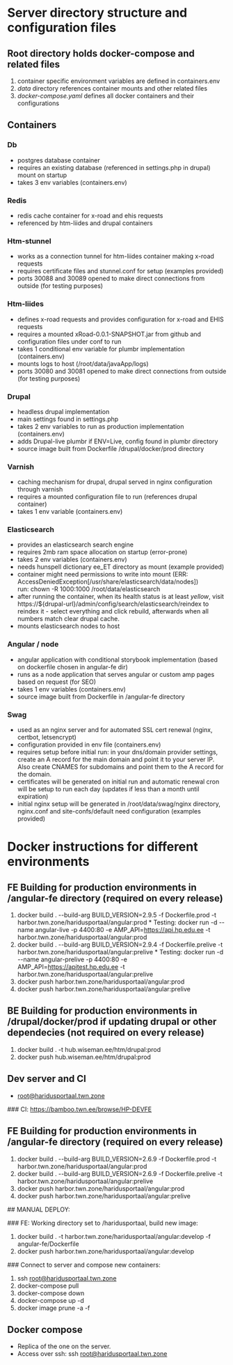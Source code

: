 # Server directory structure and configuration files

## Root directory holds docker-compose and related files
  1. container specific environment variables are defined in containers.env
  2. *data* directory references container mounts and other related files
  3. *docker-compose.yaml* defines all docker containers and their configurations

## Containers

### Db
  * postgres database container
  * requires an existing database (referenced in settings.php in drupal) mount on startup
  * takes 3 env variables (containers.env)

### Redis
  * redis cache container for x-road and ehis requests
  * referenced by htm-liides and drupal containers

### Htm-stunnel
  * works as a connection tunnel for htm-liides container making x-road requests
  * requires certificate files and stunnel.conf for setup (examples provided)
  * ports 30088 and 30089 opened to make direct connections from outside (for testing purposes)

### Htm-liides
  * defines x-road requests and provides configuration for x-road and EHIS requests
  * requires a mounted xRoad-0.0.1-SNAPSHOT.jar from github and configuration files under conf to run
  * takes 1 conditional env variable for plumbr implementation (containers.env)
  * mounts logs to host (/root/data/javaApp/logs)
  * ports 30080 and 30081 opened to make direct connections from outside (for testing purposes)

### Drupal
  * headless drupal implementation
  * main settings found in settings.php
  * takes 2 env variables to run as production implementation (containers.env)
  * adds Drupal-live plumbr if ENV=Live, config found in plumbr directory
  * source image built from Dockerfile /drupal/docker/prod directory

### Varnish
  * caching mechanism for drupal, drupal served in nginx configuration through varnish
  * requires a mounted configuration file to run (references drupal container)
  * takes 1 env variable (containers.env)

### Elasticsearch
  * provides an elasticsearch search engine
  * requires 2mb ram space allocation on startup (error-prone)
  * takes 2 env variables (containers.env)
  * needs hunspell dictionary ee_ET directory as mount (example provided)
  * container might need permissions to write into mount (ERR: AccessDeniedException[/usr/share/elasticsearch/data/nodes])
    run: chown -R 1000:1000 /root/data/elasticsearch
  * after running the container, when its health status is at least *yellow*, visit https://${drupal-url}/admin/config/search/elasticsearch/reindex to reindex it - select everything and click rebuild, afterwards when all numbers match clear drupal cache.
  * mounts elasticsearch nodes to host

### Angular / node
  * angular application with conditional storybook implementation (based on dockerfile chosen in angular-fe dir)
  * runs as a node application that serves angular or custom amp pages based on request (for SEO)
  * takes 1 env variables (containers.env)
  * source image built from Dockerfile in /angular-fe directory

### Swag
  * used as an nginx server and for automated SSL cert renewal (nginx, certbot, letsencrypt)
  * configuration provided in env file (containers.env)
  * requires setup before initial run: in your dns/domain provider settings, create an A record for the main domain and point it to your server IP. Also create CNAMES for subdomains and point them to the A record for the domain.
  * certificates will be generated on initial run and automatic renewal cron will be setup to run each day (updates if less than a month until expiration)
  * initial nginx setup will be generated in /root/data/swag/nginx directory, nginx.conf and site-confs/default need configuration (examples provided)

# Docker instructions for different environments

## FE Building for production environments in /angular-fe directory (required on every release)
  1. docker build . --build-arg BUILD_VERSION=2.9.5 -f Dockerfile.prod -t harbor.twn.zone/haridusportaal/angular:prod
    * Testing: docker run -d --name angular-live -p 4400:80 -e AMP_API=https://api.hp.edu.ee -t harbor.twn.zone/haridusportaal/angular:prod
  2. docker build . --build-arg BUILD_VERSION=2.9.4 -f Dockerfile.prelive -t harbor.twn.zone/haridusportaal/angular:prelive
    * Testing: docker run -d --name angular-prelive -p 4400:80 -e AMP_API=https://apitest.hp.edu.ee -t harbor.twn.zone/haridusportaal/angular:prelive
  3. docker push harbor.twn.zone/haridusportaal/angular:prod
  4. docker push harbor.twn.zone/haridusportaal/angular:prelive
## BE Building for production environments in /drupal/docker/prod if updating drupal or other dependecies (not required on every release)
  1. docker build . -t hub.wiseman.ee/htm/drupal:prod
  2. docker push hub.wiseman.ee/htm/drupal:prod
## Dev server and CI
  * root@haridusportaal.twn.zone

### CI:
  https://bamboo.twn.ee/browse/HP-DEVFE
## FE Building for production environments in /angular-fe directory (required on every release)
  1. docker build . --build-arg BUILD_VERSION=2.6.9 -f Dockerfile.prod -t harbor.twn.zone/haridusportaal/angular:prod
  2. docker build . --build-arg BUILD_VERSION=2.6.9 -f Dockerfile.prelive -t harbor.twn.zone/haridusportaal/angular:prelive
  3. docker push harbor.twn.zone/haridusportaal/angular:prod
  4. docker push harbor.twn.zone/haridusportaal/angular:prelive

## MANUAL DEPLOY:

### FE: Working directory set to /haridusportaal, build new image:
  1. docker build . -t harbor.twn.zone/haridusportaal/angular:develop -f angular-fe/Dockerfile
  2. docker push harbor.twn.zone/haridusportaal/angular:develop

### Connect to server and compose new containers:
  1. ssh root@haridusportaal.twn.zone
  2. docker-compose pull
  3. docker-compose down
  4. docker-compose up -d
  5. docker image prune -a -f


## Docker compose
  * Replica of the one on the server.
  * Access over ssh: ssh root@haridusportaal.twn.zone

  
